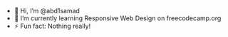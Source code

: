 - 👋 Hi, I’m @abd1samad
- 🌱 I’m currently learning Responsive Web Design on freecodecamp.org
- ⚡ Fun fact: Nothing really!

<!---
abd1samad/abd1samad is a ✨ special ✨ repository because its `README.md` (this file) appears on your GitHub profile.
You can click the Preview link to take a look at your changes.
--->
